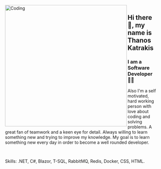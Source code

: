  <img align="left" alt="Coding" width="400" src="https://camo.githubusercontent.com/c1dcb74cc1c1835b1d716f5051499a2814c683c806b15f04b0eba492863703e9/68747470733a2f2f63646e2e6472696262626c652e636f6d2f75736572732f3733303730332f73637265656e73686f74732f363538313234332f6176656e746f2e676966">   

## Hi there 🖖, my name is Thanos Katrakis

### I am a Software Developer 👨‍💻    

Also I'm a self motivated, hard working person with love about coding and solving problems. A great fan of teamwork and a keen eye for detail. Always willing to learn something new and trying to improve my knowledge. My goal is to learn something new every day in order to become a well rounded developer.

<br/>

Skills: .NET, C#, Blazor, T-SQL, RabbitMQ, Redis, Docker, CSS, HTML.
